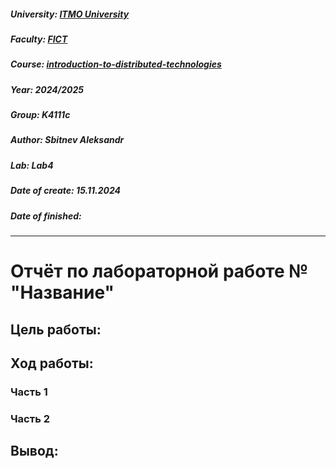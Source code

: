 ##### University: [ITMO University](https://itmo.ru/ru/)
##### Faculty: [FICT](https://fict.itmo.ru)
##### Course: [introduction-to-distributed-technologies](https://itmo-ict-faculty.github.io/introduction-to-distributed-technologies)
##### Year: 2024/2025
##### Group: K4111с
##### Author: Sbitnev Aleksandr
##### Lab: Lab4
##### Date of create: 15.11.2024
##### Date of finished: 

***

# Отчёт по лабораторной работе № "Название"


## **Цель работы:** 


## **Ход работы:**
### Часть 1


### Часть 2


## **Вывод:** 
